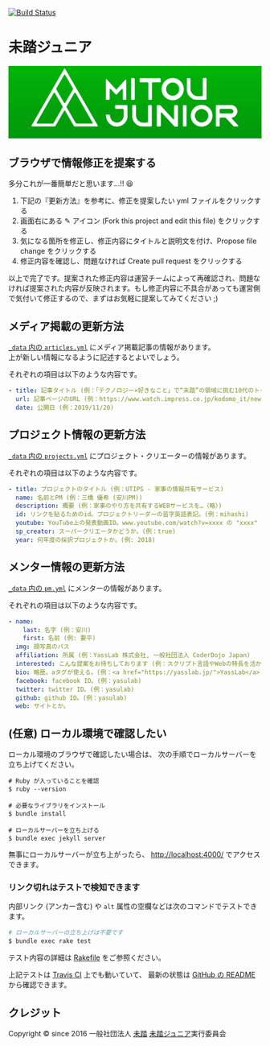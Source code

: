 [![Build Status](https://travis-ci.org/mitou/jr.mitou.org.svg?branch=master)](https://travis-ci.org/mitou/jr.mitou.org)

# 未踏ジュニア
[![Cover Photo of Mitou Junior](/assets/img/mitoujr_cover.png)](https://jr.mitou.org/)

## ブラウザで情報修正を提案する

多分これが一番簡単だと思います...!! 😆

1. 下記の『更新方法』を参考に、修正を提案したい yml ファイルをクリックする
2. 画面右にある ✎ アイコン (Fork this project and edit this file) をクリックする
3. 気になる箇所を修正し、修正内容にタイトルと説明文を付け、Propose file change をクリックする
4. 修正内容を確認し、問題なければ Create pull request をクリックする

以上で完了です。提案された修正内容は運営チームによって再確認され、問題なければ提案された内容が反映されます。もし修正内容に不具合があっても運営側で気付いて修正するので、まずはお気軽に提案してみてください ;)


## メディア掲載の更新方法
[`_data` 内の `articles.yml`](https://github.com/yuki384/new-mitoujr/blob/master/_data/articles.yml) にメディア掲載記事の情報があります。  
上が新しい情報になるように記述するとよいでしょう。

それぞれの項目は以下のような内容です。
```yml
- title: 記事タイトル (例：「テクノロジー×好きなこと」で“未踏”の領域に挑む10代のトップクリエーターたち (こどもとIT))
  url: 記事ページのURL (例：https://www.watch.impress.co.jp/kodomo_it/news/1219499.html)
  date: 公開日 (例：2019/11/20)
 ```

## プロジェクト情報の更新方法
[`_data` 内の `projects.yml`](https://github.com/yuki384/new-mitoujr/blob/master/_data/projects.yml) にプロジェクト・クリエーターの情報があります。  

それぞれの項目は以下のような内容です。
```yml
- title: プロジェクトのタイトル (例：UTIPS - 家事の情報共有サービス)
  name: 名前とPM (例：三橋 優希 (安川PM))
  description: 概要 (例：家事のやり方を共有するWEBサービスを…（略）)
  id: リンクを貼るためのid。プロジェクトリーダーの苗字英語表記。(例：mihashi)
  youtube: YouTube上の発表動画ID。www.youtube.com/watch?v=xxxx の "xxxx" 部分。(例: t8kpeE_sNB0)
  sp_creator: スーパークリエータかどうか。(例：true)
  year: 何年度の採択プロジェクトか。(例: 2018)
```

## メンター情報の更新方法
[`_data` 内の `pm.yml`](https://github.com/yuki384/new-mitoujr/blob/master/_data/pm.yml) にメンターの情報があります。 

それぞれの項目は以下のような内容です。
```yml
- name:
    last: 名字 (例：安川)
    first: 名前 (例: 要平)
  img: 顔写真のパス
  affiliation: 所属 (例：YassLab 株式会社, 一般社団法人 CoderDojo Japan)
  interested: こんな提案をお待ちしております (例：スクリプト言語やWebの特長を活かした…（略）)
  bio: 略歴。aタグが使える。(例：<a href="https://yasslab.jp/">YassLab</a> 代表取締役…（略）)
  facebook: facebook ID。(例：yasulab)
  twitter: twitter ID。(例：yasulab)
  github: github ID。(例：yasulab)
  web: サイトとか。
```

## (任意) ローカル環境で確認したい

ローカル環境のブラウザで確認したい場合は、
次の手順でローカルサーバーを立ち上げてください。

```
# Ruby が入っていることを確認
$ ruby --version

# 必要なライブラリをインストール
$ bundle install

# ローカルサーバーを立ち上げる
$ bundle exec jekyll server
```

無事にローカルサーバーが立ち上がったら、
[http://localhost:4000/](http://localhost:4000/) でアクセスできます。

### リンク切れはテストで検知できます

内部リンク (アンカー含む) や `alt` 属性の空欄などは次のコマンドでテストできます。

```bash
# ローカルサーバーの立ち上げは不要です
$ bundle exec rake test
```

テスト内容の詳細は [Rakefile](https://github.com/mitou/jr.mitou.org/blob/master/Rakefile) をご参照ください。

上記テストは [Travis CI](https://travis-ci.org/mitou/jr.mitou.org) 上でも動いていて、
最新の状態は [GitHub の README](https://github.com/mitou/jr.mitou.org#readme) から確認できます。


## クレジット

Copyright &copy; since 2016
一般社団法人 [未踏](https://www.mitou.org/)
[未踏ジュニア](https://jr.mitou.org/)実行委員会 
